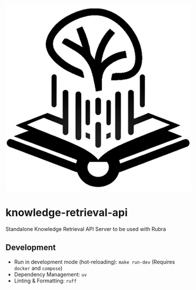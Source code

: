<p align="center">
  <img src="src/static/img/icon.png" />
</p>

# knowledge-retrieval-api

Standalone Knowledge Retrieval API Server to be used with Rubra

## Development

- Run in development mode (hot-reloading): `make run-dev` (Requires `docker` and `compose`)
- Dependency Management: `uv`
- Linting & Formatting: `ruff`
